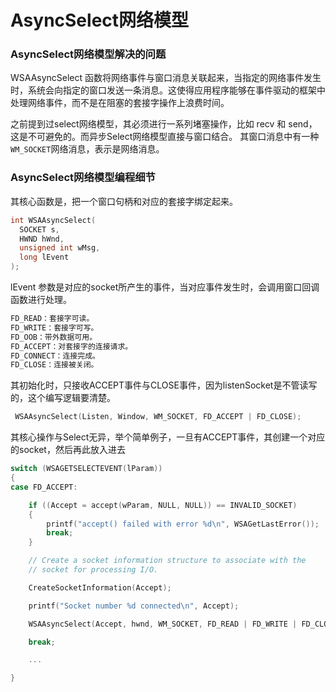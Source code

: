 # AsyncSelect网络模型

### AsyncSelect网络模型解决的问题

WSAAsyncSelect 函数将网络事件与窗口消息关联起来，当指定的网络事件发生时，系统会向指定的窗口发送一条消息。这使得应用程序能够在事件驱动的框架中处理网络事件，而不是在阻塞的套接字操作上浪费时间。

之前提到过select网络模型，其必须进行一系列堵塞操作，比如 recv 和 send，这是不可避免的。而异步Select网络模型直接与窗口结合。 其窗口消息中有一种 `WM_SOCKET`网络消息，表示是网络消息。

### AsyncSelect网络模型编程细节

其核心函数是，把一个窗口句柄和对应的套接字绑定起来。
```c++
int WSAAsyncSelect(
  SOCKET s,
  HWND hWnd,
  unsigned int wMsg,
  long lEvent
);
```
lEvent 参数是对应的socket所产生的事件，当对应事件发生时，会调用窗口回调函数进行处理。
```c++
FD_READ：套接字可读。
FD_WRITE：套接字可写。
FD_OOB：带外数据可用。
FD_ACCEPT：对套接字的连接请求。
FD_CONNECT：连接完成。
FD_CLOSE：连接被关闭。
```

其初始化时，只接收ACCEPT事件与CLOSE事件，因为listenSocket是不管读写的，这个编写逻辑要清楚。
```c++
 WSAAsyncSelect(Listen, Window, WM_SOCKET, FD_ACCEPT | FD_CLOSE);
```

其核心操作与Select无异，举个简单例子，一旦有ACCEPT事件，其创建一个对应的socket，然后再此放入进去

```c++
switch (WSAGETSELECTEVENT(lParam))
{
case FD_ACCEPT:

    if ((Accept = accept(wParam, NULL, NULL)) == INVALID_SOCKET)
    {
        printf("accept() failed with error %d\n", WSAGetLastError());
        break;
    }

    // Create a socket information structure to associate with the
    // socket for processing I/O.

    CreateSocketInformation(Accept);

    printf("Socket number %d connected\n", Accept);

    WSAAsyncSelect(Accept, hwnd, WM_SOCKET, FD_READ | FD_WRITE | FD_CLOSE);

    break;

    ...

}
```